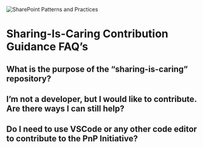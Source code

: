 ![SharePoint Patterns and Practices](https://devofficecdn.azureedge.net/media/Default/PnP/sppnp.png)

# Sharing-Is-Caring Contribution Guidance FAQ’s

## What is the purpose of the “sharing-is-caring” repository?

## I’m not a developer, but I would like to contribute. Are there ways I can still help?

## Do I need to use VSCode or any other code editor to contribute to the PnP Initiative?




